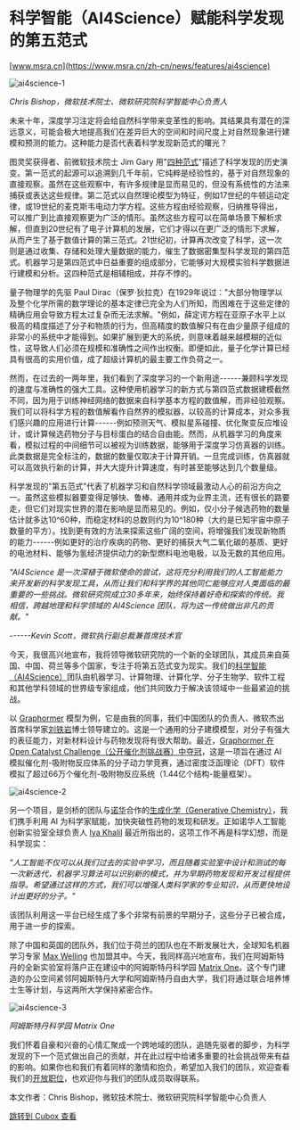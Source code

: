 科学智能（AI4Science）赋能科学发现的第五范式
===========================

[www.msra.cn](https://www.msra.cn/zh-cn/news/features/ai4science)


![ai4science-1](https://cubox.pro/c/filters:no_upscale()?imageUrl=https%3A%2F%2Fwww.msra.cn%2Fwp-content%2Fuploads%2F2022%2F07%2Fai4science-1.jpg&valid=true)

*Chris Bishop，微软技术院士、微软研究院科学智能中心负责人*

未来十年，深度学习注定将会给自然科学带来变革性的影响。其结果具有潜在的深远意义，可能会极大地提高我们在差异巨大的空间和时间尺度上对自然现象进行建模和预测的能力。这种能力是否代表着科学发现新范式的曙光？

图灵奖获得者、前微软技术院士 Jim Gary 用"[四种范式](https://www.microsoft.com/en-us/research/uploads/prod/2009/10/Fourth_Paradigm.pdf)"描述了科学发现的历史演变。第一范式的起源可以追溯到几千年前，它纯粹是经验性的，基于对自然现象的直接观察。虽然在这些观察中，有许多规律是显而易见的，但没有系统性的方法来捕获或表达这些规律。第二范式以自然理论模型为特征，例如17世纪的牛顿运动定律，或19世纪的麦克斯韦电动力学方程。这些方程由经验观察，归纳推导得出，可以推广到比直接观察更为广泛的情形。虽然这些方程可以在简单场景下解析求解，但直到20世纪有了电子计算机的发展，它们才得以在更广泛的情形下求解，从而产生了基于数值计算的第三范式。21世纪初，计算再次改变了科学，这一次则是通过收集、存储和处理大量数据的能力，催生了数据密集型科学发现的第四范式。机器学习是第四范式中日益重要的组成部分，它能够对大规模实验科学数据进行建模和分析。这四种范式是相辅相成，并存不悖的。

量子物理学的先驱 Paul Dirac（保罗·狄拉克）在1929年说过："大部分物理学以及整个化学所需的数学理论的基本定律已完全为人们所知，而困难在于这些定律的精确应用会导致方程太过复杂而无法求解。"例如，薛定谔方程在亚原子水平上以极高的精度描述了分子和物质的行为，但高精度的数值解只有在由少量原子组成的非常小的系统中才能得到。如果扩展到更大的系统，则意味着越来越模糊的近似性，这导致人们必须在规模和准确性之间作出权衡。即便如此，量子化学计算已经具有很高的实用价值，成了超级计算机的最主要工作负荷之一。

然而，在过去的一两年里，我们看到了深度学习的一个新用途------兼顾科学发现的速度与准确性的强大工具。这种使用机器学习的新方式与第四范式数据建模截然不同，因为用于训练神经网络的数据来自科学基本方程的数值解，而非经验观察。我们可以将科学方程的数值解看作自然界的模拟器，以较高的计算成本，对众多我们感兴趣的应用进行计算------例如预测天气、模拟星系碰撞、优化聚变反应堆设计，或计算候选药物分子与目标蛋白的结合自由能。然而，从机器学习的角度来看，模拟过程的中间细节可以被视为训练数据，能够用于深度学习仿真器的训练。此类数据是完全标注的，数据的数量仅取决于计算开销。一旦完成训练，仿真器就可以高效执行新的计算，并大大提升计算速度，有时甚至能够达到几个数量级。

科学发现的"第五范式"代表了机器学习和自然科学领域最激动人心的前沿方向之一。虽然这些模拟器要变得足够快、鲁棒、通用并成为业界主流，还有很长的路要走，但它们对现实世界的潜在影响是显而易见的。例如，仅小分子候选药物的数量估计就多达10\^60种，而稳定材料的总数则约为10\^180种（大约是已知宇宙中原子数量的平方）。找到更有效的方法来探索这些广阔的空间，将增强我们发现新物质的能力------例如更好的治疗疾病的药物、更好的捕获大气二氧化碳的基质、更好的电池材料、能够为氢经济提供动力的新型燃料电池电极，以及无数的其他应用。

*"AI4Science 是一次深植于微软使命的尝试，这将充分利用我们的人工智能能力来开发新的科学发现工具，从而让我们和科学界的其他同仁能够应对人类面临的最重要的一些挑战。微软研究院成立30多年来，始终保持着好奇和探索的传统。我相信，跨越地理和科学领域的 AI4Science 团队，将为这一传统做出非凡的贡献。"*

*------Kevin Scott，微软执行副总裁兼首席技术官*

今天，我很高兴地宣布，我将领导微软研究院的一个新的全球团队，其成员来自英国、中国、荷兰等多个国家，专注于将第五范式变为现实。我们的[科学智能（AI4Science）](https://www.microsoft.com/en-us/research/lab/microsoft-research-ai4science/)团队由机器学习、计算物理、计算化学、分子生物学、软件工程和其他学科领域的世界级专家组成，他们共同致力于解决该领域中一些最紧迫的挑战。

以 [Graphormer](https://www.microsoft.com/en-us/research/project/graphormer/) 模型为例，它是由我的同事，我们中国团队的负责人、微软杰出首席科学家[刘铁岩](https://www.msra.cn/zh-cn/people/tie-yan-liu)博士领导建立的。这是一个通用的分子建模模型，对分子有强大的表征能力，对新材料设计与药物发现将有很大帮助。最近，[Graphormer 在 Open Catalyst Challenge（公开催化剂挑战赛）中夺冠](https://www.msra.cn/zh-cn/news/features/graphormer)，这是一项旨在通过 AI 模拟催化剂-吸附物反应体系的分子动力学竞赛，通过密度泛函理论（DFT）软件模拟了超过66万个催化剂-吸附物反应系统（1.44亿个结构-能量框架）。

![ai4science-2](https://cubox.pro/c/filters:no_upscale()?imageUrl=https%3A%2F%2Fwww.msra.cn%2Fwp-content%2Fuploads%2F2022%2F07%2Fai4science-2.png&valid=true)

另一个项目，是剑桥的团队与[诺华](https://news.microsoft.com/transform/novartis-empowers-scientists-ai-speed-discovery-development-breakthrough-medicines/)合作的[生成化学（Generative Chemistry）](https://www.microsoft.com/en-us/research/project/generative-chemistry/)，我们携手利用 AI 为科学家赋能，加快突破性药物的发现和研发。正如诺华人工智能创新实验室全球负责人 [Iya Khalil](https://www.linkedin.com/in/iya-khalil-2898663/) 最近所指出的，这项工作不再是科学幻想，而是科学现实：

*"人工智能不仅可以从我们过去的实验中学习，而且随着实验室中设计和测试的每一次新迭代，机器学习算法可以识别新的模式，并为早期药物发现和开发过程提供指导。希望通过这样的方式，我们可以增强人类科学家的专业知识，从而更快地设计出更好的分子。"*

该团队利用这一平台已经生成了多个非常有前景的早期分子，这些分子已被合成，用于进一步的探索。

除了中国和英国的团队外，我们位于荷兰的团队也在不断发展壮大，全球知名机器学习专家 [Max Welling](https://www.microsoft.com/en-us/research/people/maxwelling/) 也加盟其中。今天，我同样高兴地宣布，我们在阿姆斯特丹的全新实验室将落户正在建设中的阿姆斯特丹科学园 [Matrix One](https://www.amsterdamsciencepark.nl/news/matrix-one-a-catalyst-for-science-based-business/)。这个专门建造的办公空间紧邻阿姆斯特丹大学和阿姆斯特丹自由大学，我们将通过联合培养博士生等计划，与这两所大学保持紧密合作。

![ai4science-3](https://cubox.pro/c/filters:no_upscale()?imageUrl=https%3A%2F%2Fwww.msra.cn%2Fwp-content%2Fuploads%2F2022%2F07%2Fai4science-3.jpg&valid=true)

*阿姆斯特丹科学园 Matrix One*

我们怀着自豪和兴奋的心情汇聚成一个跨地域的团队，追随先驱者的脚步，为科学发现的下一个范式做出自己的贡献，并在此过程中给诸多重要的社会挑战带来有益的影响。如果你也和我们有着同样的激情和抱负，希望加入我们的团队，欢迎查看我们的[开放职位](https://www.microsoft.com/en-us/research/lab/microsoft-research-ai4science/opportunities/?)，也欢迎你与我们的团队成员取得联系。

本文作者：Chris Bishop，微软技术院士、微软研究院科学智能中心负责人

[跳转到 Cubox 查看](https://cubox.pro/my/card?id=7032609419925915799)
